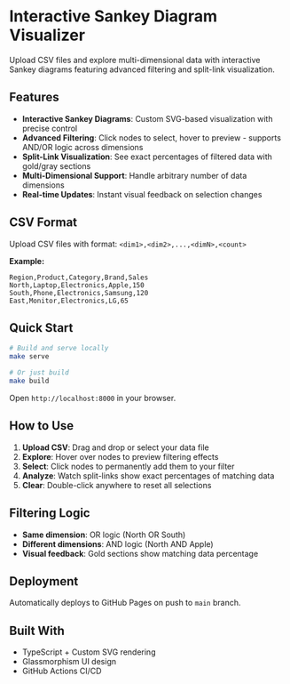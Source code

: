 # Interactive Sankey Diagram Visualizer

Upload CSV files and explore multi-dimensional data with interactive Sankey diagrams featuring advanced filtering and split-link visualization.

## Features

- **Interactive Sankey Diagrams**: Custom SVG-based visualization with precise control
- **Advanced Filtering**: Click nodes to select, hover to preview - supports AND/OR logic across dimensions
- **Split-Link Visualization**: See exact percentages of filtered data with gold/gray sections
- **Multi-Dimensional Support**: Handle arbitrary number of data dimensions
- **Real-time Updates**: Instant visual feedback on selection changes

## CSV Format

Upload CSV files with format: `<dim1>,<dim2>,...,<dimN>,<count>`

**Example:**
```csv
Region,Product,Category,Brand,Sales
North,Laptop,Electronics,Apple,150
South,Phone,Electronics,Samsung,120
East,Monitor,Electronics,LG,65
```

## Quick Start

```bash
# Build and serve locally
make serve

# Or just build
make build
```

Open `http://localhost:8000` in your browser.

## How to Use

1. **Upload CSV**: Drag and drop or select your data file
2. **Explore**: Hover over nodes to preview filtering effects
3. **Select**: Click nodes to permanently add them to your filter
4. **Analyze**: Watch split-links show exact percentages of matching data
5. **Clear**: Double-click anywhere to reset all selections

## Filtering Logic

- **Same dimension**: OR logic (North OR South)
- **Different dimensions**: AND logic (North AND Apple)
- **Visual feedback**: Gold sections show matching data percentage

## Deployment

Automatically deploys to GitHub Pages on push to `main` branch.

## Built With

- TypeScript + Custom SVG rendering
- Glassmorphism UI design
- GitHub Actions CI/CD